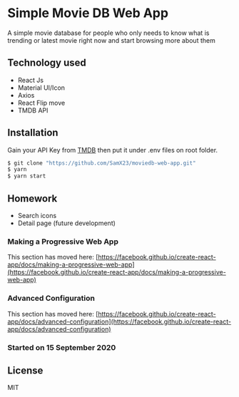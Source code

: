 # Simple Movie DB Web App

A simple movie database for people who only needs to know what is trending or latest movie right now and start browsing more about them

## Technology used

- React Js
- Material UI/Icon
- Axios
- React Flip move
- TMDB API

## Installation

Gain your API Key from [TMDB](https://www.themoviedb.org/) then put it under .env files on root folder.

```sh
$ git clone "https://github.com/SamX23/moviedb-web-app.git"
$ yarn
$ yarn start
```

## Homework

- Search icons
- Detail page (future development)

### Making a Progressive Web App

This section has moved here: [https://facebook.github.io/create-react-app/docs/making-a-progressive-web-app](https://facebook.github.io/create-react-app/docs/making-a-progressive-web-app)

### Advanced Configuration

This section has moved here: [https://facebook.github.io/create-react-app/docs/advanced-configuration](https://facebook.github.io/create-react-app/docs/advanced-configuration)

### Started on 15 September 2020

## License

MIT

<!-- firebase deploy --only hosting:simple-moviedb -->
